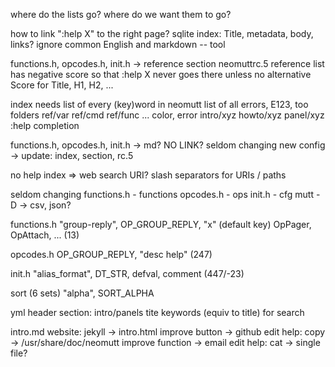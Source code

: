 where do the lists go?
where do we want them to go?

how to link ":help X" to the right page?
sqlite index: Title, metadata, body, links?
ignore common English and markdown -- tool

functions.h, opcodes.h, init.h ->
    reference section
    neomuttrc.5
reference list has negative score so that
    :help X
never goes there unless no alternative
Score for Title, H1, H2, ...

index needs list of every (key)word in neomutt
list of all errors, E123, too
folders
    ref/var
    ref/cmd
    ref/func ... color, error
    intro/xyz
    howto/xyz
    panel/xyz
:help <tab> completion

functions.h, opcodes.h, init.h -> md?
NO LINK?
    seldom changing
    new config -> update: index, section, rc.5

no help index => web search URI?
slash separators for URIs / paths

seldom changing
functions.h - functions
opcodes.h - ops
init.h - cfg
    mutt -D -> csv, json?

functions.h
    "group-reply", OP_GROUP_REPLY, "x" (default key)
OpPager, OpAttach, ... (13)

opcodes.h
    OP_GROUP_REPLY, "desc help" (247)

init.h
    "alias_format", DT_STR, defval, comment (447/-23)

sort (6 sets)
    "alpha", SORT_ALPHA

yml header
    section: intro/panels
    tite
    keywords (equiv to title) for search

intro.md
    website: jekyll -> intro.html
        improve button -> github edit
    help: copy -> /usr/share/doc/neomutt
        improve function -> email edit
    help: cat -> single file?

